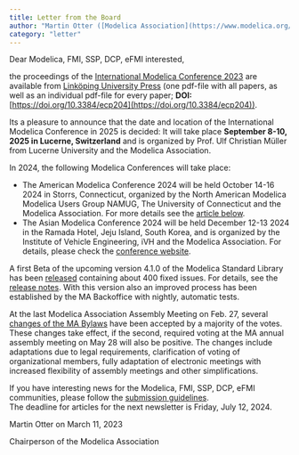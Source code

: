 ```yaml
---
title: Letter from the Board
author: "Martin Otter ([Modelica Association](https://www.modelica.org/))"
category: "letter"
---
```



Dear Modelica, FMI, SSP, DCP, eFMI interested,

the proceedings of the [International Modelica Conference 2023](https://2023.international.conference.modelica.org/) are available from [Linköping University Press](https://ecp.ep.liu.se/index.php/modelica/issue/view/83) (one pdf-file with all papers, as well as an individual pdf-file for every paper; **DOI:** [https://doi.org/10.3384/ecp204](https://doi.org/10.3384/ecp204)). 

Its a pleasure to announce that the date and location of the International Modelica Conference in 2025 is decided: It will take place **September 8-10, 2025 in Lucerne, Switzerland** and is organized by Prof. Ulf Christian Müller from Lucerne University and the Modelica Association.

In 2024, the following Modelica Conferences will take place:
 - The American Modelica Conference 2024 will be held October 14-16 2024 in Storrs, Connecticut, organized by the North American Modelica Modelica Users Group NAMUG, The University of Connecticut and the Modelica Association. For more details see the [article below](https://newsletter.modelica.org/2024-01/index#american-modelica-conference-2024).
 - The Asian Modelica Conference 2024 will be held December 12-13 2024 in the Ramada Hotel, Jeju Island, South Korea, and is organized by the Institute of Vehicle Engineering, iVH and the Modelica Association. For details, please check the [conference website](https://modelica.org/events/asian2024/).

A first Beta of the upcoming version 4.1.0 of the Modelica Standard Library has been [released](https://github.com/modelica/ModelicaStandardLibrary/releases/tag/v4.1.0-beta.1) containing about 400 fixed issues. For details, see the [release notes](https://github.com/modelica/ModelicaStandardLibrary/releases/download/v4.1.0-beta.1/ResolvedGitHubIssues.pdf). With this version also an improved process has been established by the MA Backoffice with nightly, automatic tests.

At the last Modelica Association Assembly Meeting on Feb. 27, several [changes of the MA Bylaws](https://github.com/modelica/MA-Bylaws/pull/28) have been accepted by a majority of the votes. These changes take effect, if the second, required voting at the MA annual assembly meeting on May 28 will also be positive. The changes include adaptations due to legal requirements, clarification of voting of organizational members, fully adaptation of electronic meetings with increased flexibility of assembly meetings and other simplifications. 

If you have interesting news for the Modelica, FMI, SSP, DCP, eFMI communities, please 
follow the [submission guidelines](https://newsletter.modelica.org/submission-guidelines.html).<br>
The deadline for articles for the next newsletter is Friday, July 12, 2024.

Martin Otter on March 11, 2023

Chairperson of the Modelica Association
